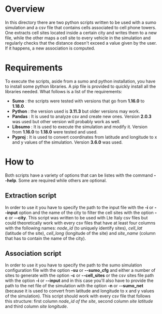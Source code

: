 # Overview
In this directory there are two python scripts written to be used with a sumo simulation and a csv file that contains cells associated to cell phone towers. 
One extracts cell sites located inside a certain city and writes them to a new file, while the other maps a cell site to every vehicle in the simulation
and regularly checks that the distance doesn't exceed a value given by the user. If it happens, a new association is computed.

# Requirements
To execute the scripts, aside from a sumo and python installation, you have to install some python libraries. A pip file is provided to quickly install all the libraries needed.
What follows is a list of the requirements:
- **Sumo** : the scripts were tested with versions that go from **1.16.0** to **1.18.0**.
- **Python** : the version used is **3.11.3** but older versions may work.
- **Pandas** : It is used to analyze csv and create new ones. Version **2.0.3** was used but other version will probably work as well.
- **Libsumo** : It is used to execute the simulation and modify it. Version from **1.16.0** to **1.18.0** were tested and used.
- **Pyproj** : It is used to convert coordinates from latitude and longitude to x and y values of the simulation. Version **3.6.0** was used.

# How to
Both scripts have a variety of options that can be listes with the command **--help**. Some are required while others are optional.

## Extraction script
In order to use it you have to specify the path to the input file with the **-i** or **--input** option and the name of the city to filter the cell sites 
with the option **-c** or **--city**. This script was written to be used with Lte Italy csv files but could theoretically work with every csv files that
have at least four columns with the following names: *node_id* (to uniquely identify sites), *cell_lat* (latitude of the site), *cell_long* (longitude of the site) 
and *site_name* (column that has to contain the name of the city).

## Association script
In order to use it you have to specify the path to the sumo simulation configuration file with the option **-su** or **--sumo_cfg** and either a number of sites
to generate with the option **-c** or **--cell_sites** or the csv sites file path with the option **-i** or **--input** and in this case you'll also have to provide the path to the net file of the simulation with the option **-n** or **--sumo_net** (because it is used to convert from latitude and longitude to x and y values of the 
simulation). This script should work with every csv file that follows this structure: first column *node_id of the site*, second column *site latitude* and third column *site longitude*.
